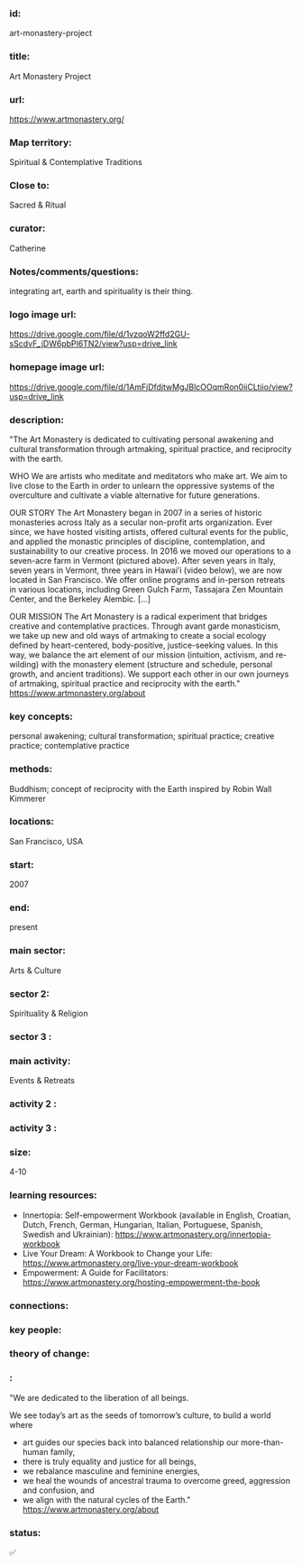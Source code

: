 ### id: 
  art-monastery-project
### title: 
  Art Monastery Project
### url: 
  https://www.artmonastery.org/
### Map territory: 
  Spiritual & Contemplative Traditions
### Close to: 
  Sacred & Ritual
### curator: 
  Catherine
### Notes/comments/questions: 
  integrating art, earth and spirituality is their thing. 
### logo image url: 
  https://drive.google.com/file/d/1vzqoW2ffd2GU-sScdvF_jDW6pbPl6TN2/view?usp=drive_link
### homepage image url: 
  https://drive.google.com/file/d/1AmFjDfdjtwMgJBlcOOqmRon0iiCLtjio/view?usp=drive_link
### description: 
  "The Art Monastery is dedicated to cultivating personal awakening and cultural transformation through artmaking, spiritual practice, and reciprocity with the earth.

WHO
We are artists who meditate and meditators who make art. We aim to live close to the Earth in order to unlearn the oppressive systems of the overculture and cultivate a viable alternative for future generations. 

OUR STORY
The Art Monastery began in 2007 in a series of historic monasteries across Italy as a secular non-profit arts organization. Ever since, we have hosted visiting artists, offered cultural events for the public, and applied the monastic principles of discipline, contemplation, and sustainability to our creative process. In 2016 we moved our operations to a seven-acre farm in Vermont (pictured above). After seven years in Italy, seven years in Vermont, three years in Hawai’i (video below), we are now located in San Francisco. We offer online programs and in-person retreats in various locations, including Green Gulch Farm, Tassajara Zen Mountain Center, and the Berkeley Alembic. [...]

OUR MISSION
The Art Monastery is a radical experiment that bridges creative and contemplative practices. Through avant garde monasticism, we take up new and old ways of artmaking to create a social ecology defined by heart-centered, body-positive, justice-seeking values.  In this way, we balance the art element of our mission (intuition, activism, and re-wilding) with the monastery element (structure and schedule, personal growth, and ancient traditions). We support each other in our own journeys of artmaking, spiritual practice and reciprocity with the earth."
https://www.artmonastery.org/about 


### key concepts: 
  personal awakening; cultural transformation; spiritual practice; creative practice; contemplative practice
### methods: 
  Buddhism; concept of reciprocity with the Earth inspired by Robin Wall Kimmerer
### locations: 
  San Francisco, USA
### start: 
  2007
### end: 
  present
### main sector: 
  Arts & Culture
### sector 2: 
  Spirituality & Religion
### sector 3 : 
  
### main activity: 
  Events & Retreats
### activity 2 : 
  
### activity 3 : 
  
### size: 
  4-10
### learning resources: 
  - Innertopia: Self-empowerment Workbook (available in English, Croatian, Dutch, French, German, Hungarian, Italian, Portuguese, Spanish, Swedish and Ukrainian): https://www.artmonastery.org/innertopia-workbook 
- Live Your Dream: A Workbook to Change your Life: https://www.artmonastery.org/live-your-dream-workbook 
- Empowerment: A Guide for Facilitators: https://www.artmonastery.org/hosting-empowerment-the-book 
### connections: 
  
### key people: 
  
### theory of change: 
  
### : 
  "We are dedicated to the liberation of all beings.

We see today’s art as the seeds of tomorrow’s culture, to build a world where 

- art guides our species back into balanced relationship our more-than-human family, 
- there is truly equality and justice for all beings, 
- we rebalance masculine and feminine energies, 
- we heal the wounds of ancestral trauma to overcome greed, aggression and confusion, and 
- we align with the natural cycles of the Earth."
https://www.artmonastery.org/about 
### status: 
  ✅
